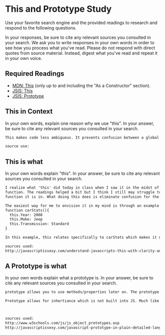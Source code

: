 # This and Prototype Study

Use your favorite search engine and the provided readings to research and
respond to the following questions.

In your responses, be sure to cite any relevant sources you consulted in your
search. We ask you to write responses in your own words in order to see how you
process what you've read. Please do not respond with direct quotes from source
material. Instead, digest what you've read and repeat it in your own voice.

## Required Readings

-   [MDN: This](https://developer.mozilla.org/en-US/docs/Web/JavaScript/Reference/Operators/this)
(only up to and including the "As a Constructor" section).
-   [JSIS: This](http://javascriptissexy.com/understand-javascripts-this-with-clarity-and-master-it/)
-   [JSIS: Prototype](http://javascriptissexy.com/javascript-prototype-in-plain-detailed-language/)

## This in Context

In your own words, explain one reason why we use "this". In your answer, be
sure to cite any relevant sources you consulted in your search.

```md
This makes code less ambiguous. It prevents confusion between a global variable and an object within a function to hone in on the code.

source use:

```

## This is what

In your own words explain "this".  In your answer, be
sure to cite any relevant sources you consulted in your search.

```md
I realize what 'this' did today in class when I saw it in the midst of a function and even then I struggled to be able to define its
function. The readings helped a bit but I think I still may struggle to identify its purpose. 'this' calls back to the variable in the function it
function it is in. What doing this does is eliminate confusion for the function so it doesn't get mixed up with a potential global variable. I also had to look up a global variable which is a variable outside of a function. 'this' refers back to the object that is used within a function and is most often used in a function.

The easiest way for me to envision it in my mind is through an example:
function carStats(){
  this.Year: 2008
  this.Make: Jeep
  this.Transmission: Standard
}

In this example, this relates specifically to carStats which makes it non-redundant and prevents conflict with global elements.

sources used:
http://javascriptissexy.com/understand-javascripts-this-with-clarity-and-master-it/
```

## A Prototype is what

In your own words explain what a prototype is.  In your answer, be
sure to cite any relevant sources you consulted in your search.

```md
prototype allows you to use methods/properties later on. The prototype inherits its funcionality from uses earlier on in the code. If there isnt a use of a prototype then the object or array uses a sort of built in prototype that is standard with JS and is created based directly off of what the  programmer has named the object or array.

Prototype allows for inhertiance which is not built into JS. Much like a person examines their inheritance by looking at the person previously in their lineage to see how they got a trait, JS will use protypes to look backwards to see the way in which an object should be identifies.



sources used:
http://www.w3schools.com/js/js_object_prototypes.asp
http://javascriptissexy.com/javascript-prototype-in-plain-detailed-language/
```
